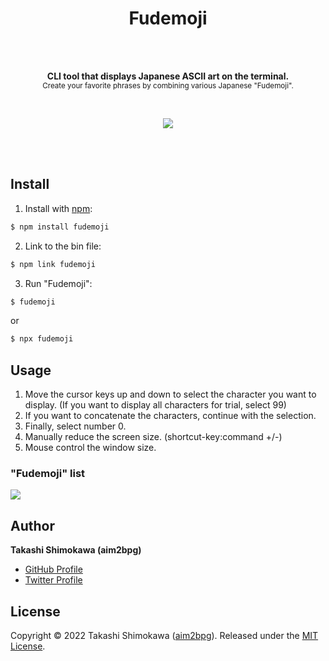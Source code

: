 <h1 align="center">Fudemoji</h1>

<br>
<br>

<p align="center">
  <b>CLI tool that displays Japanese ASCII art on the terminal.</b><br>
  <sub>Create your favorite phrases by combining various Japanese "Fudemoji".</sub>
</p>

<br>

<p align="center">
  <img src="https://user-images.githubusercontent.com/58363353/148666739-2bd2c3e9-15df-4e56-bed7-a1f152a2ec91.gif"><br>
</p>

<br>
<br>

## Install
1. Install with [npm](https://www.npmjs.com/):

```sh
$ npm install fudemoji
```

2. Link to the bin file:

```sh
$ npm link fudemoji
```

3. Run "Fudemoji":

```sh
$ fudemoji
```
or
```sh
$ npx fudemoji
```


## Usage
1. Move the cursor keys up and down to select the character you want to display.
(If you want to display all characters for trial, select 99)
2. If you want to concatenate the characters, continue with the selection.
3. Finally, select number 0.
4. Manually reduce the screen size. (shortcut-key:command +/-)
5. Mouse control the window size.

### "Fudemoji" list
<img src="https://user-images.githubusercontent.com/58363353/148653553-02378c3f-919c-485e-a5ff-7b63c0aa4b68.png">


## Author

**Takashi Shimokawa (aim2bpg)**

* [GitHub Profile](https://github.com/aim2bpg)
* [Twitter Profile](https://twitter.com/aim2bpg)


## License
Copyright © 2022 Takashi Shimokawa \([aim2bpg](https://github.com/aim2bpg)\).
Released under the [MIT License](LICENSE).
